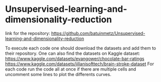 # Unsupervised-learning-and-dimensionality-reduction
link for the repository:
https://github.com/batuinmetz/Unsupervised-learning-and-dimensionality-reduction

To execute each code one should download the datasets and add them to their repository. One can also find the datasets on Kaggle dataset:
https://www.kaggle.com/datasets/evangower/chocolate-bar-ratings
https://www.kaggle.com/datasets/jillanisofttech/brain-stroke-dataset
For each code run the code all at once if there are multiple cells and uncomment some lines to plot the differents curves.
